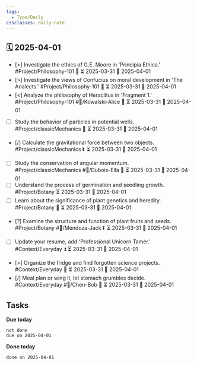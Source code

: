 ```yaml
---
tags:
  - Type/Daily
cssclasses: daily-note
---
```


## 🗓️ 2025-04-01

- [>] Investigate the ethics of G.E. Moore in 'Principia Ethica.' #Project/Philosophy-101 🔽 ⏳ 2025-03-31 📅 2025-04-01
- [>] Investigate the views of Confucius on moral development in 'The Analects.' #Project/Philosophy-101 🔺 ⏳ 2025-03-31 📅 2025-04-01
- [<] Analyze the philosophy of Heraclitus in 'Fragment 1.' #Project/Philosophy-101 #👤/Kowalski-Alice 🔺 ⏳ 2025-03-31 📅 2025-04-01
- [ ] Study the behavior of particles in potential wells. #Project/classicMechanics 🔼 ⏳ 2025-03-31 📅 2025-04-01
- [/] Calculate the gravitational force between two objects. #Project/classicMechanics ⏬ ⏳ 2025-03-31 📅 2025-04-01
- [ ] Study the conservation of angular momentum. #Project/classicMechanics #👤/Dubois-Ella 🔺 ⏳ 2025-03-31 📅 2025-04-01
- [ ] Understand the process of germination and seedling growth. #Project/Botany ⏳ 2025-03-31 📅 2025-04-01
- [ ] Learn about the significance of plant genetics and heredity. #Project/Botany 🔺 ⏳ 2025-03-31 📅 2025-04-01
- [?] Examine the structure and function of plant fruits and seeds. #Project/Botany #👤/Mendoza-Jack ⏬ ⏳ 2025-03-31 📅 2025-04-01
- [ ] Update your resume, add 'Professional Unicorn Tamer.' #Context/Everyday ⏫ ⏳ 2025-03-31 📅 2025-04-01
- [>] Organize the fridge and find forgotten science projects. #Context/Everyday 🔽 ⏳ 2025-03-31 📅 2025-04-01
- [/] Meal plan or wing it, let stomach grumbles decide. #Context/Everyday #👤/Chen-Bob 🔽 ⏳ 2025-03-31 📅 2025-04-01

## Tasks

**Due today**

```tasks
not done
due on 2025-04-01
```

**Done today**

```tasks
done on 2025-04-01
```
            